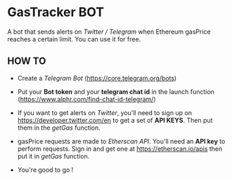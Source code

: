 # GasTracker BOT

A bot that sends alerts on *Twitter / Telegram* when Ethereum gasPrice reaches a certain limit. You can use it for free.

## HOW TO

* Create a *Telegram Bot* (https://core.telegram.org/bots)

* Put your **Bot token** and your **telegram chat id** in the launch function (https://www.alphr.com/find-chat-id-telegram/)

* If you want to get alerts on *Twitter*, you'll need to sign up on https://developer.twitter.com/en to get a set of **API KEYS**. Then put them in the *getGas* function.

* gasPrice requests are made to *Etherscan API*. You'll need an **API key** to perform requests. Sign in and get one at https://etherscan.io/apis then put it in *getGas* function.

* You're good to go !
